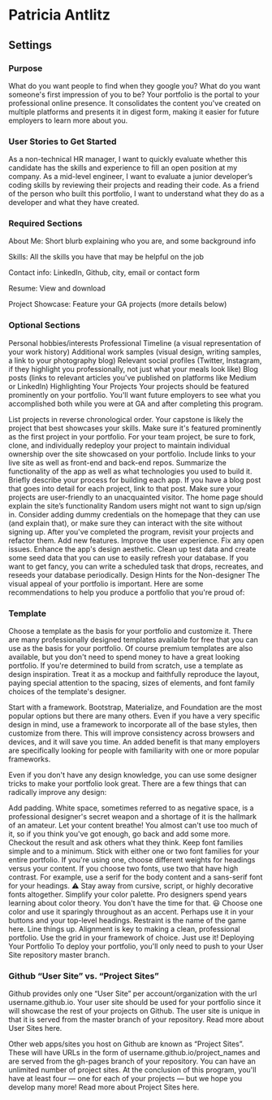 # Patricia Antlitz

## Settings
### Purpose
What do you want people to find when they google you? What do you want someone's first impression of you to be? Your portfolio is the portal to your professional online presence. It consolidates the content you've created on multiple platforms and presents it in digest form, making it easier for future employers to learn more about you.

### User Stories to Get Started
As a non-technical HR manager, I want to quickly evaluate whether this candidate has the skills and experience to fill an open position at my company. As a mid-level engineer, I want to evaluate a junior developer’s coding skills by reviewing their projects and reading their code. As a friend of the person who built this portfolio, I want to understand what they do as a developer and what they have created.

### Required Sections
About Me:
Short blurb explaining who you are, and some background info

Skills:
All the skills you have that may be helpful on the job

Contact info:
LinkedIn, Github, city, email or contact form

Resume:
View and download

Project Showcase:
Feature your GA projects (more details below)

### Optional Sections
Personal hobbies/interests Professional Timeline (a visual representation of your work history) Additional work samples (visual design, writing samples, a link to your photography blog) Relevant social profiles (Twitter, Instagram, if they highlight you professionally, not just what your meals look like) Blog posts (links to relevant articles you've published on platforms like Medium or LinkedIn) Highlighting Your Projects Your projects should be featured prominently on your portfolio. You'll want future employers to see what you accomplished both while you were at GA and after completing this program.

List projects in reverse chronological order. Your capstone is likely the project that best showcases your skills. Make sure it's featured prominently as the first project in your portfolio. For your team project, be sure to fork, clone, and individually redeploy your project to maintain individual ownership over the site showcased on your portfolio. Include links to your live site as well as front-end and back-end repos. Summarize the functionality of the app as well as what technologies you used to build it. Briefly describe your process for building each app. If you have a blog post that goes into detail for each project, link to that post. Make sure your projects are user-friendly to an unacquainted visitor. The home page should explain the site’s functionality Random users might not want to sign up/sign in. Consider adding dummy credentials on the homepage that they can use (and explain that), or make sure they can interact with the site without signing up. After you've completed the program, revisit your projects and refactor them. Add new features. Improve the user experience. Fix any open issues. Enhance the app's design aesthetic. Clean up test data and create some seed data that you can use to easily refresh your database. If you want to get fancy, you can write a scheduled task that drops, recreates, and reseeds your database periodically. Design Hints for the Non-designer The visual appeal of your portfolio is important. Here are some recommendations to help you produce a portfolio that you're proud of:

### Template
Choose a template as the basis for your portfolio and customize it. There are many professionally designed templates available for free that you can use as the basis for your portfolio. Of course premium templates are also available, but you don't need to spend money to have a great looking portfolio. If you're determined to build from scratch, use a template as design inspiration. Treat it as a mockup and faithfully reproduce the layout, paying special attention to the spacing, sizes of elements, and font family choices of the template's designer.

Start with a framework. Bootstrap, Materialize, and Foundation are the most popular options but there are many others. Even if you have a very specific design in mind, use a framework to incorporate all of the base styles, then customize from there. This will improve consistency across browsers and devices, and it will save you time. An added benefit is that many employers are specifically looking for people with familiarity with one or more popular frameworks.

Even if you don't have any design knowledge, you can use some designer tricks to make your portfolio look great. There are a few things that can radically improve any design:

Add padding. White space, sometimes referred to as negative space, is a professional designer's secret weapon and a shortage of it is the hallmark of an amateur. Let your content breathe! You almost can't use too much of it, so if you think you've got enough, go back and add some more. Checkout the result and ask others what they think. Keep font families simple and to a minimum. Stick with either one or two font families for your entire portfolio. If you're using one, choose different weights for headings versus your content. If you choose two fonts, use two that have high contrast. For example, use a serif for the body content and a sans-serif font for your headings. ⚠️ Stay away from cursive, script, or highly decorative fonts altogether. Simplify your color palette. Pro designers spend years learning about color theory. You don't have the time for that. 😃 Choose one color and use it sparingly throughout as an accent. Perhaps use it in your buttons and your top-level headings. Restraint is the name of the game here. Line things up. Alignment is key to making a clean, professional portfolio. Use the grid in your framework of choice. Just use it! Deploying Your Portfolio To deploy your portfolio, you'll only need to push to your User Site repository master branch.

### Github “User Site” vs. “Project Sites”
Github provides only one “User Site” per account/organization with the url username.github.io. Your user site should be used for your portfolio since it will showcase the rest of your projects on Github. The user site is unique in that it is served from the master branch of your repository. Read more about User Sites here.

Other web apps/sites you host on Github are known as “Project Sites”. These will have URLs in the form of username.github.io/project_names and are served from the gh-pages branch of your repository. You can have an unlimited number of project sites. At the conclusion of this program, you'll have at least four — one for each of your projects — but we hope you develop many more! Read more about Project Sites here.
